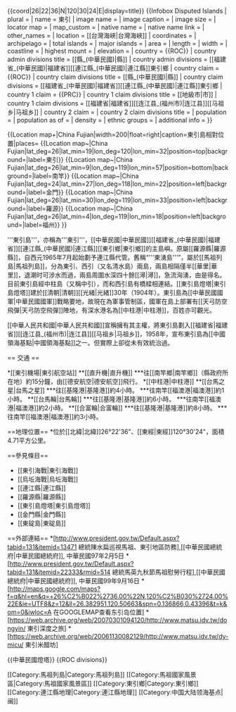 {{coord|26|22|36|N|120|30|24|E|display=title}}
{{Infobox Disputed Islands
| plural =
| name = 東引
| image name =
| image caption =
| image size =
| locator map =
| map_custom =
| native name =
| native name link =
| other_names =
| location = [[台灣海峽|台灣海峽]]
| coordinates =
| archipelago =
| total islands =
| major islands =
| area =
| length =
| width =
| coastline =
| highest mount =
| elevation =
| country = {{ROC}}
| country admin divisions title = [[縣_(中華民國)|縣]]
| country admin divisions = [[福建省_(中華民國)|福建省]][[連江縣_(中華民國)|連江縣]]東引鄉
| country claim = {{ROC}}
| country claim divisions title = [[縣_(中華民國)|縣]]
| country claim divisions = [[福建省_(中華民國)|福建省]][[連江縣_(中華民國)|連江縣]]東引鄉
| country 1 claim = {{PRC}}
| country 1 claim divisions title = [[地級市|市]]
| country 1 claim divisions = [[福建省|福建省]][[连江县_(福州市)|连江县]][[马祖乡|马祖乡]]
| country 2 claim =
| country 2 claim divisions title =
| population =
| population as of =
| density =
| ethnic groups =
| additional info =
}}

{{Location map+|China Fujian|width=200|float=right|caption=東引島相對位置|places=
  {{Location map~|China Fujian|lat_deg=26|lat_min=19|lon_deg=120|lon_min=32|position=top|background=|label=東引}}
  {{Location map~|China Fujian|lat_deg=26|lat_min=9|lon_deg=119|lon_min=57|position=bottom|background=|label=南竿}}
  {{Location map~|China Fujian|lat_deg=24|lat_min=27|lon_deg=118|lon_min=22|position=left|background=|label=金門}}
  {{Location map~|China Fujian|lat_deg=26|lat_min=30|lon_deg=119|lon_min=33|position=left|background=|label=羅源}}
  {{Location map~|China Fujian|lat_deg=26|lat_min=4|lon_deg=119|lon_min=18|position=left|background=|label=福州}}
}}

'''東引島'''，亦稱為'''東引'''，[[中華民國|中華民國]][[福建省_(中華民國)|福建省]][[連江縣_(中華民國)|連江縣]][[東引鄉|東引鄉]]的主島嶼。原屬[[羅源縣|羅源縣]]，自西元1965年7月起始劃予連江縣代管。舊稱“'''東湧島'''”，屬於[[馬祖列島|馬祖列島]]，分為東引、西引（又名清水島）兩島，兩島相隔僅半[[華里|華里]]，退潮时可涉水而過，兩島周圍水深四十餘[[潯|潯]]，急流洶湧，由是得名。目前東引島經中柱島（又稱中引），而和西引島有橋樑相連結。[[東引島燈塔|東引島燈塔]]建於[[清朝|清朝]][[光緒|光緒]]30年（1904年）。東引島為[[中華民國國軍|中華民國國軍]]戰略要地，故現在為軍事管制區，國軍在島上部署有[[天弓防空飛彈|天弓防空飛彈]]陣地，有深水港名為[[中柱港|中柱港]]，百姓亦可觀光。

[[中華人民共和國|中華人民共和國]]宣稱擁有其主權，將東引島劃入[[福建省|福建省]][[连江县_(福州市)|连江县]][[马祖乡|马祖乡]]，1958年，宣布東引島為[[中國領海基點|中國領海基點]]之一。但實際上卻從未有效統治過。

== 交通 ==

*[[東引機場|東引航空站]]
**[[直升機|直升機]]
***往[[南竿鄉|南竿鄉]]（縣政府所在地）約15分鐘，由[[德安航空|德安航空]]飛行。
*[[中柱港|中柱港]]
**[[台馬之星|台馬之星]]
***往[[基隆港|基隆港]]約4小時。
***往南竿[[福澳港|福澳港]]約1小時。
**[[台馬輪|台馬輪]]
***往[[基隆港|基隆港]]約6小時。
***往南竿[[福澳港|福澳港]]約2小時。
**[[合富輪|合富輪]]
***往[[基隆港|基隆港]]約8小時。
***往南竿[[福澳港|福澳港]]約3小時。

==地理位置==
*位於[[北緯|北緯]]26°22'36"、[[東經|東經]]120°30'24"，面積4.71平方公里。

==參見條目==
* [[東引海戰|東引海戰]]
* [[烏坵海戰|烏坵海戰]]
* [[連江縣|連江縣]]
* [[羅源縣|羅源縣]]
* [[東引島燈塔|東引島燈塔]]
* [[金門縣|金門縣]]
* [[東碇島|東碇島]]

==外部連結==
*[http://www.president.gov.tw/Default.aspx?tabid=131&itemid=13471 總統陳水扁巡視馬祖、東引地區防務],[[中華民國總統府|中華民國總統府]], 中華民國97年2月5日
*[http://www.president.gov.tw/Default.aspx?tabid=131&itemid=22333&rmid=514 總統馬英九秋節馬祖慰勞行程],[[中華民國總統府|中華民國總統府]], 中華民國99年9月16日
*[http://maps.google.com/maps?f=q&hl=en&q=+26%C2%B022%2736.00%22N,120%C2%B030%2724.00%22E&ie=UTF8&z=12&ll=26.382951,120.50663&spn=0.136866,0.43396&t=k&om=0&iwloc=A 在GOOGLEMAP查看东引岛位置]
*[https://web.archive.org/web/20070301094120/http://www.matsu.idv.tw/dongyin/ 東引深度之旅]
*[https://web.archive.org/web/20061130082129/http://www.matsu.idv.tw/dy-micu/ 東引米醋坊]

{{中華民國燈塔}}
{{ROC divisions}}

[[Category:馬祖列島|Category:馬祖列島]]
[[Category:馬祖國家風景區|Category:馬祖國家風景區]]
[[Category:東引鄉|Category:東引鄉]]
[[Category:連江縣地理|Category:連江縣地理]]
[[Category:中国大陆领海基点|闽]]